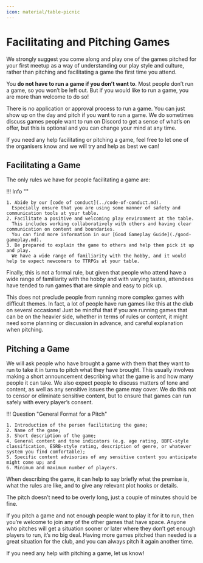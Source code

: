 ```yaml
---
icon: material/table-picnic
---
```


# Facilitating and Pitching Games

We strongly suggest you come along and play one of the games pitched for your first meetup as a way of understanding our play style and culture, rather than pitching and facilitating a game the first time you attend.

You **do not have to run a game if you don’t want to**.
Most people don’t run a game, so you won’t be left out.
But if you would like to run a game, you are more than welcome to do so!

There is no application or approval process to run a game.
You can just show up on the day and pitch if you want to run a game.
We do sometimes discuss games people want to run on Discord to get a sense of what’s on offer, but this is optional and you can change your mind at any time.

If you need any help facilitating or pitching a game, feel free to let one of the organisers know and we will try and help as best we can!

## Facilitating a Game

The only rules we have for people facilitating a game are:

!!! Info ""

    1. Abide by our [code of conduct](../code-of-conduct.md).
      Especially ensure that you are using some manner of safety and communication tools at your table.
    2. Facilitate a positive and welcoming play environment at the table.
      This includes working collaboratively with others and having clear communication on content and boundaries.
      You can find more information in our [Good Gameplay Guide](./good-gameplay.md).
    3. Be prepared to explain the game to others and help them pick it up and play.
      We have a wide range of familiarity with the hobby, and it would help to expect newcomers to TTRPGs at your table.

Finally, this is not a formal rule, but given that people who attend have a wide range of familiarity with the hobby and with varying tastes, attendees have tended to run games that are simple and easy to pick up.

This does not preclude people from running more complex games with difficult themes.
In fact, a lot of people have run games like this at the club on several occasions!
Just be mindful that if you are running games that can be on the heavier side, whether in terms of rules or content, it might need some planning or discussion in advance, and careful explanation when pitching.

## Pitching a Game

We will ask people who have brought a game with them that they want to run to take it in turns to pitch what they have brought.
This usually involves making a short announcement describing what the game is and how many people it can take.
We also expect people to discuss matters of tone and content, as well as any sensitive issues the game may cover.
We do this not to censor or eliminate sensitive content, but to ensure that games can run  safely with every player’s consent.

!!! Question "General Format for a Pitch"

    1. Introduction of the person facilitating the game;
    2. Name of the game;
    3. Short description of the game;
    4. General content and tone indicators (e.g. age rating, BBFC-style classification, ESRB-style rating, description of genre, or whatever system you find comfortable);
    5. Specific content advisories of any sensitive content you anticipate might come up; and
    6. Minimum and maximum number of players.

When describing the game, it can help to say briefly what the premise is, what the rules are like, and to give any relevant plot hooks or details.

The pitch doesn’t need to be overly long, just a couple of minutes should be fine.

If you pitch a game and not enough people want to play it for it to run, then you’re welcome to join any of the other games that have space.
Anyone who pitches will get a situation sooner or later where they don’t get enough players to run, it’s no big deal.
Having more games pitched than needed is a great situation for the club, and you can always pitch it again another time.

If you need any help with pitching a game, let us know!
